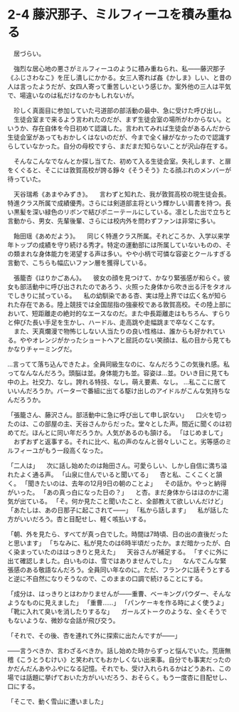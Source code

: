 # 2-4 藤沢那子、ミルフィーユを積み重ねる

　居づらい。

　強烈な居心地の悪さがミルフィーユのように積み重ねられ、私――藤沢那子《ふじさわなこ》を圧し潰しにかかる。女三人寄れば姦《かしま》しい、と昔の人は言ったようだが、女四人寄って重苦しいという感じか。案外他の三人は平気で、場違いなのは私だけなのかもしれないが。

　珍しく真面目に参加していた弓道部の部活動の最中、急に受けた呼び出し。
　生徒会室まで来るよう言われたのだが、まず生徒会室の場所がわからない。というか、存在自体を今日初めて認識した。言われてみれば生徒会があるんだから生徒会室があってもおかしくはないのだが、今まで全く縁がなかったので認識すらしていなかった。自分の母校ですら、まだまだ知らないことが沢山存在する。

　そんなこんなでなんとか探し当てた、初めて入る生徒会室。失礼します、と扉をくぐると、そこには敦賀高校が誇る錚々《そうそう》たる顔ぶれのメンバーが待っていた。

　天谷瑞希《あまやみずき》。
　言わずと知れた、我が敦賀高校の現生徒会長。特進クラス所属で成績優秀。さらには剣道部主将という輝かしい肩書を持つ。長い黒髪を深い緑色のリボンで結びポニーテールにしている。凛とした出で立ちと言動から、男女、先輩後輩、さらには校内外を問わずファンは非常に多い。

　飴田瑶《あめだよう》。
　同じく特進クラス所属。それどころか、入学以来学年トップの成績を守り続ける秀才。特定の運動部には所属していないものの、その類まれな身体能力を渇望する声は多い。やや小柄で可憐な容姿とクールすぎる言動で、こちらも幅広いファン層を獲得している。

　張籠杏《はりかごあん》。
　彼女の顔を見つけて、かなり緊張感が和らぐ。彼女も部活動中に呼び出されたのであろう、火照った身体から吹き出る汗をタオルでしきりに拭っている。
　私の幼馴染である杏、実は陸上界では広く名が知られた存在である。陸上競技では全国屈指の強豪校である敦賀高校。その陸上部において、短距離走の絶対的なエースなのだ。また中長距離走はもちろん、すらりと伸びた長い手足を生かし、ハードル、走高跳や走幅跳まで卒なくこなす。
　また、天真爛漫で物怖じしない人当たりの良い性格は、誰からも好かれている。ややオレンジがかったショートヘアと屈託のない笑顔は、私の目から見てもかなりチャーミングだ。

…言ってて落ち込んできたよ。全員同級生なのに、なんだろうこの気後れ感。私ってなんなんだろう。頭脳は並。身体能力も並。容姿は…並。ひいき目に見ても中の上。社交力、なし。誇れる特技、なし。萌え要素、なし。
…私ここに居ていいんだろうか。バーターで番組に出てる駆け出しのアイドルがこんな気持ちなんだろうか。

「張籠さん、藤沢さん。部活動中に急に呼び出して申し訳ない」
　口火を切ったのは、この部屋の主、天谷さんからだった。堂々とした声。間近に聞くのは初めてだ。ほんとに同い年だろうか。人気があるのも頷ける。
「はじめまして」
　おずおずと返事する。それに比べ、私の声のなんと弱々しいこと。劣等感のミルフィーユがもう一段高くなった。

「二人は」
　次に話し始めたのは飴田さん。可愛らしい、しかし自信に満ち溢れたよく通る声。
「山泉に住んでいると聞いてる」
　杏と私、こくこくと頷く。
「聞きたいのは、去年の12月9日の朝のことよ」
　その話か。やっと納得がいった。
「あの真っ白になった日の？」
　と杏。まだ身体からはほのかに湯気が出ている。
「そ。何か見たこと聞いたこと、全部教えて欲しいんだけど」
「あたしは、あの日那子に起こされて――」
「私から話します」
　私が話した方がいいだろう。杏と目配せし、軽く咳払いする。

「朝、外を見たら、すべてが真っ白でした。時間は7時頃、日の出の直後だったと思います」
「ちなみに、私が見たのは6時半頃だったか。まだ暗かったが、白く染まっていたのははっきりと見えた」
　天谷さんが補足する。
「すぐに外に出て確認しました。白いものは、雪ではありませんでした」
　なんでこんな緊張感のある敬語なんだろう。全員同い年なのに。ただ、フランクに話そうとすると逆に不自然になりそうなので、このままの口調で続けることにする。

「成分は、はっきりとはわかりませんが――重曹、ベーキングパウダー、そんなようなものに見えました」
「重曹……」
「パンケーキを作る時によく使うよ」
「靴に入れて臭いを消したりするな」
　ガールズトークのような、全くそうでもないような、微妙な会話が飛び交う。

「それで、その後、杏を連れて外に探索に出たんですが――」

――言うべきか、言わざるべきか。話し始めた時からずっと悩んでいた。荒唐無稽《こうとうむけい》と笑われてもおかしくない出来事。自分でも事実だったのかだんだんあやふやになる記憶。それでも、受け入れられるかはどうあれ、この場では話題に挙げておいた方がいいだろう、おそらく。もう一度杏に目配せし、口にする。

「そこで、動く雪山に遭いました」